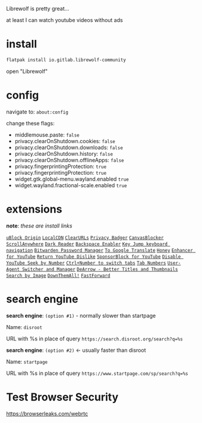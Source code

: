 Librewolf is pretty great... 

at least I can watch youtube videos without ads

# install
```sh
flatpak install io.gitlab.librewolf-community
```

open "Librewolf"

# config

navigate to: `about:config`

change these flags:
* middlemouse.paste: `false`
* privacy.clearOnShutdown.cookies: `false`
* privacy.clearOnShutdown.downloads: `false`
* privacy.clearOnShutdown.history: `false`
* privacy.clearOnShutdown.offlineApps: `false`
* privacy.fingerprintingProtection: `true`
* privacy.fingerprintingProtection: `true`
* widget.gtk.global-menu.wayland.enabled `true`
* widget.wayland.fractional-scale.enabled `true`

# extensions

**note**: *these are install links*

[`uBlock Origin`](https://addons.mozilla.org/firefox/downloads/file/4328681/ublock_origin-1.59.0.xpi)
[`LocalCDN`](https://addons.mozilla.org/firefox/downloads/file/4318983/localcdn_fork_of_decentraleyes-2.6.70.xpi)
[`ClearURLs`](https://addons.mozilla.org/firefox/downloads/file/4064884/clearurls-1.26.1.xpi)
[`Privacy Badger`](https://addons.mozilla.org/firefox/downloads/file/4321653/privacy_badger17-2024.7.17.xpi)
[`CanvasBlocker`](https://addons.mozilla.org/firefox/downloads/file/4262820/canvasblocker-1.10.1.xpi)
[`ScrollAnywhere`](https://addons.mozilla.org/firefox/downloads/file/3938344/scroll_anywhere-9.2.xpi)
[`Dark Reader`](https://addons.mozilla.org/firefox/downloads/file/4317971/darkreader-4.9.88.xpi)
[`Backspace Enabler`](https://addons.mozilla.org/firefox/downloads/file/3954457/backspace_enabler-1.0.xpi)
[`Key Jump keyboard navigation`](https://addons.mozilla.org/firefox/downloads/file/3887397/key_jump_keyboard_navigation-5.4.0.xpi)
[`Bitwarden Password Manager`](https://addons.mozilla.org/firefox/downloads/file/4326285/bitwarden_password_manager-2024.7.1.xpi)
[`To Google Translate`](https://addons.mozilla.org/firefox/downloads/file/3798719/to_google_translate-4.2.0.xpi)
[`Honey`](https://addons.mozilla.org/firefox/downloads/file/3731265/honey-12.8.4.xpi)
[`Enhancer for YouTube`](https://addons.mozilla.org/firefox/downloads/file/4325319/enhancer_for_youtube-2.0.126.xpi)
[`Return YouTube Dislike`](https://addons.mozilla.org/firefox/downloads/file/4308076/return_youtube_dislikes-3.0.0.16.xpi)
[`SponsorBlock for YouTube`](https://addons.mozilla.org/firefox/downloads/file/4308094/sponsorblock-5.7.xpi)
[`Disable YouTube Seek by Number`](https://addons.mozilla.org/firefox/downloads/file/4308468/youtube_disable_number_seek-1.4.xpi)
[`Ctrl+Number to switch tabs`](https://addons.mozilla.org/firefox/downloads/file/4192880/ctrl_number_to_switch_tabs-1.0.2.xpi)
[`Tab Numbers`](https://addons.mozilla.org/firefox/downloads/file/3368371/tab_numbers-1.0.0.xpi)
[`User-Agent Switcher and Manager`](https://addons.mozilla.org/firefox/downloads/file/4098688/user_agent_string_switcher-0.5.0.xpi)
[`DeArrow - Better Titles and Thumbnails`](https://addons.mozilla.org/firefox/downloads/file/4307344/dearrow-1.6.4.xpi)
[`Search by Image`](https://addons.mozilla.org/firefox/downloads/file/4309046/search_by_image-7.1.0.xpi)
[`DownThemAll!`](https://addons.mozilla.org/firefox/downloads/file/4228862/downthemall-4.12.1.xpi)
[`FastForward`](https://addons.mozilla.org/firefox/downloads/file/4258067/fastforwardteam-0.2383.xpi)

# search engine

**search engine**: `(option #1)` - normally slower than startpage

Name:
`disroot`

URL with %s in place of query
`https://search.disroot.org/search?q=%s`

**search engine**: `(option #2)` <- usually faster than disroot

Name:
`startpage`

URL with %s in place of query
`https://www.startpage.com/sp/search?q=%s`

# Test Browser Security
https://browserleaks.com/webrtc
